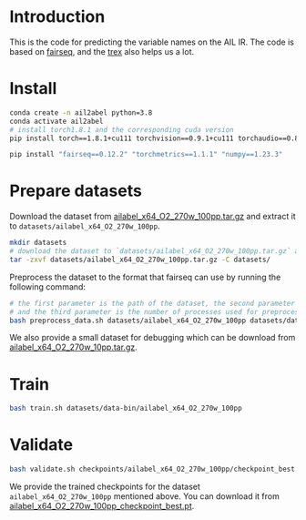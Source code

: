 # Introduction

This is the code for predicting the variable names on the AIL IR. The code is based on [fairseq](https://github.com/facebookresearch/fairseq), and the [trex](https://github.com/CUMLSec/trex) also helps us a lot.

# Install

```bash
conda create -n ail2abel python=3.8
conda activate ail2abel
# install torch1.8.1 and the corresponding cuda version
pip install torch==1.8.1+cu111 torchvision==0.9.1+cu111 torchaudio==0.8.1 -f https://download.pytorch.org/whl/torch_stable.html

pip install "fairseq==0.12.2" "torchmetrics==1.1.1" "numpy==1.23.3"
```

# Prepare datasets

Download the dataset from [ailabel_x64_O2_270w_100pp.tar.gz](https://drive.google.com/file/d/1MUrmRRvykx-jSCQLAqrvOAPXn3Nvproe/view?usp=sharing) and extract it to `datasets/ailabel_x64_O2_270w_100pp`.

```bash
mkdir datasets
# download the dataset to `datasets/ailabel_x64_O2_270w_100pp.tar.gz` and extract it
tar -zxvf datasets/ailabel_x64_O2_270w_100pp.tar.gz -C datasets/
```

Preprocess the dataset to the format that fairseq can use by running the following command:
```bash
# the first parameter is the path of the dataset, the second parameter is the path of the output, 
# and the third parameter is the number of processes used for preprocessing
bash preprocess_data.sh datasets/ailabel_x64_O2_270w_100pp datasets/data-bin/ailabel_x64_O2_270w_100pp 40
```

We also provide a small dataset for debugging which can be download from [ailabel_x64_O2_270w_10pp.tar.gz](https://drive.google.com/file/d/1CI-Tg3Tv0P_OejRX3oqPtlCxt26nFhoE/view?usp=sharing).


# Train

```bash
bash train.sh datasets/data-bin/ailabel_x64_O2_270w_100pp
```

# Validate

```bash
bash validate.sh checkpoints/ailabel_x64_O2_270w_100pp/checkpoint_best.pt datasets/data-bin/ailabel_x64_O2_270w_100pp
```

We provide the trained checkpoints for the dataset `ailabel_x64_O2_270w_100pp` mentioned above. You can download it from [ailabel_x64_O2_270w_100pp_checkpoint_best.pt](https://drive.google.com/file/d/1UUa1l_EOvajgh9hzzt-UdnO0SedZnNds/view?usp=sharing).
